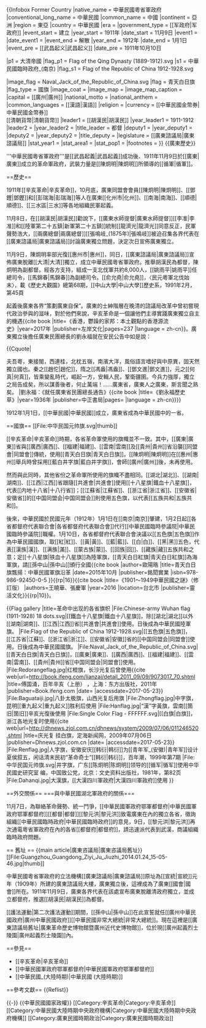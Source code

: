 {{Infobox Former Country
|native_name = 中華民國粵省軍政府
|conventional_long_name = 中華民國
|common_name = 中國
|continent = 亞洲
|region    = 東亞
|country   = 中華民國
|era       = 
|government_type = [[军政府|军政府]]
|event_start = 建立
|year_start  = 1911年
|date_start  = 11月9日
|event1      = 
|date_event1 = 
|event_end   = 解散
|year_end    = 1912年
|date_end    = 1月1日
|event_pre   = [[武昌起义|武昌起义]]
|date_pre    = 1911年10月10日

|p1          = 大清帝國
|flag_p1     = Flag of the Qing Dynasty (1889-1912).svg
|s1          = 中華民國臨時政府_(南京)
|flag_s1     = Flag of the Republic of China 1912-1928.svg

|image_flag  = Naval_Jack_of_the_Republic_of_China.svg
|flag        = 青天白日旗
|flag_type   = 國旗
|image_coat  = 
|image_map   = 
|image_map_caption = 
|capital          = [[廣州|廣州]]
|national_motto   = 
|national_anthem  = 
|common_languages = [[漢語|漢語]]
|religion         = 
|currency         = [[中華民國金幣券|中華民國金幣券]]<br>[[清朝貨幣|清朝貨幣]]
|leader1      = [[胡漢民|胡漢民]]
|year_leader1 = 1911-1912
|leader2      = 
|year_leader2 = 
|title_leader = 都督
|deputy1      = 
|year_deputy1 = 
|deputy2      = 
|year_deputy2 = 
|title_deputy = 
|legislature  = [[廣東諮議局|廣東諮議局]]
|stat_year1 = 
|stat_area1 = 
|stat_pop1  = 
|footnotes  =
}}
{{廣東歷史}}

'''中華民國粵省軍政府'''是[[武昌起義|武昌起義]]成功後、1911年11月9日於[[廣東|廣東]]成立的革命軍政府，武裝力量是[[陳炯明|陳炯明]]所領導的[[循軍|循軍]]。

==歷史==

1911年[[辛亥革命|辛亥革命]]，10月底，廣東同盟會會員[[陳炯明|陳炯明]]、[[鄧鏗|鄧鏗]]和[[彭瑞海|彭瑞海]]等人在廣東[[化州市|化州]]、[[南海|南海]]、[[順德|順德]]、[[三水區|三水]]等各地組織民軍起義。

11月8日，在[[胡漢民|胡漢民]]勸說下，[[廣東水師提督|廣東水師提督]][[李准|李准]]和[[陸軍第二十五鎮|新軍第二十五鎮]]統制[[龍濟光|龍濟光]]同意反正，民軍聲勢浩大，[[兩廣總督|兩廣總督]][[張鳴岐_(1875年)|張鳴岐]]被迫召集各界代表在[[廣東諮議局|廣東諮議局]]討論廣東獨立問題，決定次日宣佈廣東獨立。

11月9日，陳炯明率部光復[[惠州市|惠州]]，同日，[[廣東諮議局|廣東諮議局]]宣佈廣東脫離[[大清|大清]]獨立，成立中華民國粵省軍政府。推舉胡漢民為都督，陳炯明為副都督。經各方支持，組成一支北伐軍共約8,000人，[[姚雨平|姚雨平]]任總司令，[[馬錦春|馬錦春]]為副總司令。<ref name="大觀園，第45頁">[[俞允堯|俞允堯]]，〈民元粵軍北伐始末〉，載《歷史大觀園》總第68期，[[中山大學|中山大學]]歷史系，1991年2月，第45頁</ref>

起義後廣東各界“策劃廣東自保”。廣東的士紳階層在晚清的諮議局改革中曾初嘗現代政治參與的滋味，對於他們來說，辛亥革命是一個讓他們主導實踐廣東獨立自主的機遇<ref name="TsuiShingYan" >{{cite book |title=《香港，鬱躁的家邦：本土觀點的香港源流史》|year=2017年 |publisher=左岸文化|pages=237 |language = zh-cn}}</ref>。廣東獨立後擔任廣東民團總長的劉永福就在安民公告中如是說：

{{Cquote|

夫吾粵，東接閩，西連桂，北枕五嶺，南濱大洋，風俗語言嗜好與中原異，固天然獨立國也。秦之[[趙佗|趙佗]]，隋之[[馮盎|馮盎]]、[[鄧文進|鄧文進]]，元之[[何真|何真]]，皆乘變亂時代，崛起一方，安輯人民，鞏衛疆圉。今兵力強厚，獨立之局告成矣，所以謀善後者，何止萬端！……廣東省，廣東人之廣東，斯言聞之熟矣。
|劉永福：《就任廣東省民團總長通告》<ref name="LauWingFuk" >{{cite book |title=《劉永福歷史草》|year=1936年 |publisher=中正書局|pages= |language = zh-cn}}</ref>}}


1912年1月1日，[[中華民國|中華民國]]成立，廣東省成為中華民國中的一省。

==國旗==
[[File:中华民国元帅旗.svg|thumb]]

[[辛亥革命|辛亥革命]]時期，各省革命軍使用的旗幟並不一致。其中，[[廣東|廣東]]省與[[廣西|廣西]]、[[福建|福建]]、[[雲南|雲南]]及[[貴州|貴州]]省沿襲[[同盟會|同盟會]]傳統，使用[[青天白日旗|青天白日旗]]。[[陳炯明|陳炯明]]在[[惠州|惠州]]舉兵時曾採用[[藍白井字旗|藍白井字旗]]，會師[[廣州|廣州]]後，未再使用。

然而與此同時，其他省份之革命軍所使用的旗幟不盡相同。[[湖北|湖北]]、[[湖南|湖南]]、[[江西|江西]]省跟隨[[共進會|共進會]]使用[[十八星旗|鐵血十八星旗]]，代表[[内地十八省|十八行省]]；[[江蘇省|江蘇省]]、[[浙江省|浙江省]]、[[安徽省|安徽省]]的[[中国同盟会|中国同盟会]]則使用五色旗，以代表[[五族共和|五族共和]]。

後來，中華民國於民國元年（1912年）1月1日在[[南京|南京]]肇建，1月2日起[[各省都督府代表聯合會|各省都督府代表聯合會]]代行[[中華民國臨時參議院|中華民國臨時參議院]]職權。1月10日，各省都督府代表聯合會決議以[[五色旗|五色旗]]作為中華民國國旗，取[[紅|紅]]、[[黃|黃]]、[[藍|藍]]、[[白|白]]、[[黑|黑]]五色，代表[[漢族|漢]]、[[满族|滿]]、[[蒙古族|蒙]]、[[回族|回]]、[[藏族|藏]]五族共和之意；定[[十八星旗|铁血十八星旗]]為陸軍旗，[[青天白日紅旗|青天白日紅旗]]為海軍旗，請[[孫中山|孫中山]]頒行全國<ref name="軍旗沿革">{{cite book |author=歐陽晧 |title=青天白日旗飄揚：中華民國軍旗沿革 |date=2015年10月 |publisher=銘閎實業 |isbn=978-986-92450-0-5 }}</ref>{{rp|16}}<ref>{{cite book |title=《1901～1949中華民國之謎》（修訂版） |authors=王曉華、張慶軍 |year=2016 |location=台北市 |publisher=靈活文化}}</ref>{{rp|10}}。

{{Flag gallery
|title=革命中出现的各省旗帜
|File:Chinese-army Wuhan flag (1911-1928) 18 dots.svg|[[鐵血十八星旗|鐵血十八星旗]]，除[[湖北|湖北]]以外[[湖南|湖南]]、[[江西|江西]]省[[共進會|共進會]]使用。日後成為中華民國陸軍旗。
|File:Flag of the Republic of China 1912-1928.svg|[[五色旗|五色旗]]，[[江苏省|江蘇]]、[[浙江省|浙江]]、[[安徽省|安徽]]省的[[中国同盟会|同盟會]]使用。日後成為中華民國國旗。
|File:Naval_Jack_of_the_Republic_of_China.svg|[[青天白日旗|青天白日旗]]，[[廣東|廣東]]、[[廣西|廣西]]、[[福建|福建]]、[[雲南|雲南]]、[[貴州|貴州]]省[[中国同盟会|同盟會]]使用。
|File:Redorangeflag.jpg|红橙旗，长沙光复后曾使用<ref>{{cite web|url=http://book.ifeng.com/lianzai/detail_2011_09/09/9073017_70.shtml |title=傅国涌，百年辛亥（上册） ，上海：东方出版社，2011年 |publisher=Book.ifeng.com |date= |accessdate=2017-05-23}}</ref>
|File:Baguataiji.jpg|八卦太极旗，山西光复后用旗
|File:Zhongflag.jpg|中字旗，昆明[[重九起义|重九起义]]胜利后使用
|File:Hanflag.jpg|“漢”字黃旗，雲南[[箇旧|箇旧]]辛亥光復後使用
|File:Single Color Flag - FFFFFF.svg|[[白旗|白旗]]，浙江各地光复时使用<ref>{{cite web|url=http://dhnews.zjol.com.cn/dhnews/system/2009/07/06/011246520.shtml |title=庆光复 挂白旗，定海新闻网，2009年07月06日 |publisher=Dhnews.zjol.com.cn |date= |accessdate=2017-05-23}}</ref>
|File:Renflag.jpg|人字旗，安徽安庆[[韩衍|韩衍]]为[[青年军_(安徽)|青年军]]设计<ref>夏侯叙五，闲话清末民初“革命奇士”[[韩衍|韩衍]]，百年潮，1999年第7期</ref>
|File:中华民国元帅旗.svg|井字旗，广东[[陈炯明|陈炯明]]领导的[[循军|循军]]使用<ref>中华民國史研究室 编，中国致公党，北京：文史资料出版社，1981年，第82页</ref>
|File:Dahanqi.jpg|大漢旗，[[大漢四川軍政府|大漢四川軍政府]]使用
}}

==外交關係==
===與中華民國湖北軍政府的關係===

11月7日，為聯絡革命聲勢、統一鬥爭，[[中華民國軍政府鄂軍都督府|中華民國軍政府鄂軍都督府]][[都督|都督]][[黎元洪|黎元洪]]致電廣東在內的獨立各省，徵詢組織[[中華民國臨時政府|中華民國臨時政府]]的意見，9日，[[黎元洪|黎元洪]]再次通電粵省軍政府在內的各省[[都督府|都督府]]，請迅速派代表到武漢，商議組織臨時政府問題。

== 舊址 ==
{{main article|廣東咨議局|廣東咨議局舊址}}
[[File:Guangzhou_Guangdong_Ziyi_Ju_Jiuzhi_2014.01.24_15-05-46.jpg|thumb]]

中華民國粵省軍政府的立法機構[[廣東諮議局|廣東諮議局]]原址為[[宣統|宣統]]元年（1909年）所建的廣東諮議局大樓，廣東獨立後，這裡成為了廣東[[國會|國會]]所在。1911年11月9日，廣東各界代表在該處宣布廣東脫離清政府獨立，並成立都督府，推選[[胡漢民|胡漢民]]為都督。

[[護法運動|第二次護法運動]]期間，[[孫中山|孫中山]]在此宣誓就任[[廣州中華民國政府|廣州中華民國政府]][[中華民國非常大總統|非常大總統]]。現在這裡是[[廣東諮議局舊址|廣東革命歷史博物館暨廣州近代史博物館]]，位於現[[廣州起義烈士陵園|廣州起義烈士陵園]]內。

==參見==
* [[辛亥革命|辛亥革命]]
* [[中華民國軍政府鄂軍都督府|中華民國軍政府鄂軍都督府]]
* [[中華民國_(大陸時期)|中華民國 (大陸時期)]]

==參考文獻==
{{Reflist}}

{{-}}
{{中華民國國家政權}}
[[Category:辛亥革命|Category:辛亥革命]]
[[Category:中華民國大陸時期中央政府機構|Category:中華民國大陸時期中央政府機構]]
[[Category:廣東民國時期政治|Category:廣東民國時期政治]]